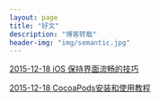 ```yaml
---
layout: page
title: "好文"
description: "博客转载"
header-img: "img/semantic.jpg"
---
```


 [2015-12-18  iOS 保持界面流畅的技巧](http://blog.ibireme.com/2015/11/12/smooth_user_interfaces_for_ios/)

 [2015-12-18  CocoaPods安装和使用教程](http://code4app.com/article/cocoapods-install-usage)